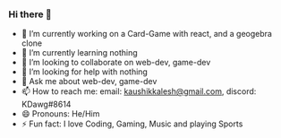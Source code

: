 ### Hi there 👋




- 🔭 I’m currently working on a Card-Game with react, and a geogebra clone
- 🌱 I’m currently learning nothing
- 👯 I’m looking to collaborate on web-dev, game-dev
- 🤔 I’m looking for help with nothing
- 💬 Ask me about web-dev, game-dev
- 📫 How to reach me: email: kaushikkalesh@gmail.com, discord: KDawg#8614
- 😄 Pronouns: He/Him
- ⚡ Fun fact: I love Coding, Gaming, Music and playing Sports

